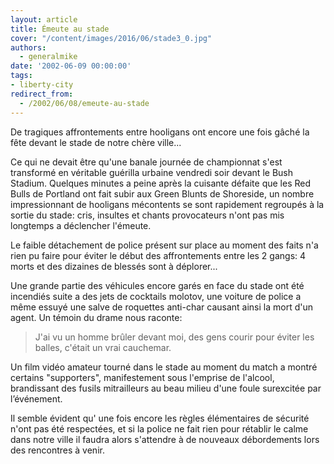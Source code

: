 ```yaml
---
layout: article
title: Émeute au stade
cover: "/content/images/2016/06/stade3_0.jpg"
authors:
  - generalmike
date: '2002-06-09 00:00:00'
tags:
- liberty-city
redirect_from:
  - /2002/06/08/emeute-au-stade
---
```


De tragiques affrontements entre hooligans ont encore une fois gâché la fête devant le stade de notre chère ville...

Ce qui ne devait être qu'une banale journée de championnat s'est transformé en véritable guérilla urbaine vendredi soir devant le Bush Stadium. Quelques minutes a peine après la cuisante défaite que les Red Bulls de Portland ont fait subir aux Green Blunts de Shoreside, un nombre impressionnant de hooligans mécontents se sont rapidement regroupés à la sortie du stade: cris, insultes et chants provocateurs n'ont pas mis longtemps a déclencher l'émeute.

Le faible détachement de police présent sur place au moment des faits n'a rien pu faire pour éviter le début des affrontements entre les 2 gangs: 4 morts et des dizaines de blessés sont à déplorer...

Une grande partie des véhicules encore garés en face du stade ont été incendiés suite a des jets de cocktails molotov, une voiture de police a même essuyé une salve de roquettes anti-char causant ainsi la mort d'un agent. Un témoin du drame nous raconte:

> J'ai vu un homme brûler devant moi, des gens courir pour éviter les balles, c'était un vrai cauchemar.

Un film vidéo amateur tourné dans le stade au moment du match a montré certains "supporters", manifestement sous l'emprise de l'alcool, brandissant des fusils mitrailleurs au beau milieu d'une foule surexcitée par l’événement.

Il semble évident qu' une fois encore les règles élémentaires de sécurité n'ont pas été respectées, et si la police ne fait rien pour rétablir le calme dans notre ville il faudra alors s'attendre à de nouveaux débordements lors des rencontres à venir.